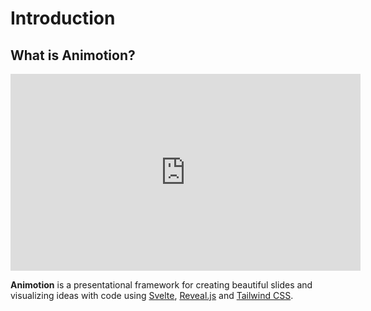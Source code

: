 # Introduction

## What is Animotion?

<iframe width="560" height="315" src="https://www.youtube.com/embed/dBfZjv-lt2k" title="Introducing Animotion" frameborder="0" allow="accelerometer; autoplay; clipboard-write; encrypted-media; gyroscope; picture-in-picture; web-share" allowfullscreen></iframe>

**Animotion** is a presentational framework for creating beautiful slides and visualizing ideas with code using [Svelte](https://svelte.dev/), [Reveal.js](https://revealjs.com/) and [Tailwind CSS](https://tailwindcss.com/).
